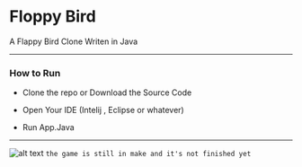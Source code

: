 
  

# Floppy Bird

A Flappy Bird Clone Writen in Java

--------------------------------------------
  

### How to Run

  

- Clone the repo or Download the Source Code

  

- Open Your IDE (Intelij , Eclipse or whatever)

  

- Run App.Java

  
------------------------------------

![alt text](https://i.imgur.com/HAm5yy2.png) ``the game is still in make and it's not finished yet``
